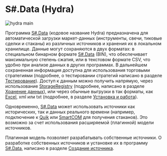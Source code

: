 # S\#.Data (Hydra)

![hydra main](~/images/hydra_main.png)

Программа [S\#.Data](Hydra.md) (кодовое название Hydra) предназначена для автоматической загрузки маркет\-данных (инструменты, свечи, тиковые сделки и стаканы) из различных источников и хранения их в локальном хранилище. Данные могут сохраняются в двух форматах: в специальном бинарном формате [S\#.Data](Hydra.md) (BIN), что обеспечивает максимальную степень сжатия, или в текстовом формате CSV, что удобно при анализе данных в других программах. В дальнейшем сохраненная информация доступна для использования торговыми стратегиями (подробнее, о тестировании стратегий написано в разделе [Тестирование](StrategyTesting.md)). Доступ к данным можно получить напрямую, через использование [StorageRegistry](../api/StockSharp.Algo.Storages.StorageRegistry.html) (подробнее, написано в разделе [Хранение данных](Storages.md)), или через обычные выгрузки в так форматы, как [Excel](https://ru.wikipedia.org/wiki/Excel), xml или txt (подробнее, в разделе [Установка и работа](HydraUsing.md)). 

Одновременно, [S\#.Data](Hydra.md) может использовать источники как исторических, так и данных реального времени (например, подключение к [Quik](Quik.md) или [SmartCOM](Smart.md) для получения стаканов). Это возможно за счет использования расширяемой (плагинной) модели источников. 

Плагинная модель позволяет разрабатывать собственные источники. О разработке собственных источников и установке их в программу [S\#.Data](Hydra.md), написано в разделе [Создание источника](HydraPlugins.md). 
